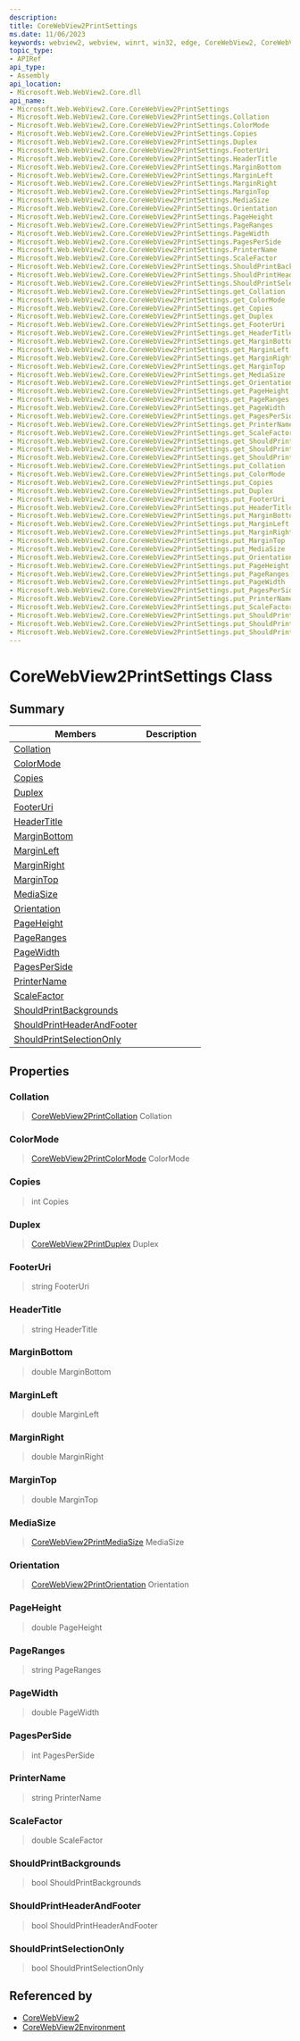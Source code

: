 ```yaml
---
description: 
title: CoreWebView2PrintSettings
ms.date: 11/06/2023
keywords: webview2, webview, winrt, win32, edge, CoreWebView2, CoreWebView2Controller, browser control, edge html, CoreWebView2PrintSettings
topic_type:
- APIRef
api_type:
- Assembly
api_location:
- Microsoft.Web.WebView2.Core.dll
api_name:
- Microsoft.Web.WebView2.Core.CoreWebView2PrintSettings
- Microsoft.Web.WebView2.Core.CoreWebView2PrintSettings.Collation
- Microsoft.Web.WebView2.Core.CoreWebView2PrintSettings.ColorMode
- Microsoft.Web.WebView2.Core.CoreWebView2PrintSettings.Copies
- Microsoft.Web.WebView2.Core.CoreWebView2PrintSettings.Duplex
- Microsoft.Web.WebView2.Core.CoreWebView2PrintSettings.FooterUri
- Microsoft.Web.WebView2.Core.CoreWebView2PrintSettings.HeaderTitle
- Microsoft.Web.WebView2.Core.CoreWebView2PrintSettings.MarginBottom
- Microsoft.Web.WebView2.Core.CoreWebView2PrintSettings.MarginLeft
- Microsoft.Web.WebView2.Core.CoreWebView2PrintSettings.MarginRight
- Microsoft.Web.WebView2.Core.CoreWebView2PrintSettings.MarginTop
- Microsoft.Web.WebView2.Core.CoreWebView2PrintSettings.MediaSize
- Microsoft.Web.WebView2.Core.CoreWebView2PrintSettings.Orientation
- Microsoft.Web.WebView2.Core.CoreWebView2PrintSettings.PageHeight
- Microsoft.Web.WebView2.Core.CoreWebView2PrintSettings.PageRanges
- Microsoft.Web.WebView2.Core.CoreWebView2PrintSettings.PageWidth
- Microsoft.Web.WebView2.Core.CoreWebView2PrintSettings.PagesPerSide
- Microsoft.Web.WebView2.Core.CoreWebView2PrintSettings.PrinterName
- Microsoft.Web.WebView2.Core.CoreWebView2PrintSettings.ScaleFactor
- Microsoft.Web.WebView2.Core.CoreWebView2PrintSettings.ShouldPrintBackgrounds
- Microsoft.Web.WebView2.Core.CoreWebView2PrintSettings.ShouldPrintHeaderAndFooter
- Microsoft.Web.WebView2.Core.CoreWebView2PrintSettings.ShouldPrintSelectionOnly
- Microsoft.Web.WebView2.Core.CoreWebView2PrintSettings.get_Collation
- Microsoft.Web.WebView2.Core.CoreWebView2PrintSettings.get_ColorMode
- Microsoft.Web.WebView2.Core.CoreWebView2PrintSettings.get_Copies
- Microsoft.Web.WebView2.Core.CoreWebView2PrintSettings.get_Duplex
- Microsoft.Web.WebView2.Core.CoreWebView2PrintSettings.get_FooterUri
- Microsoft.Web.WebView2.Core.CoreWebView2PrintSettings.get_HeaderTitle
- Microsoft.Web.WebView2.Core.CoreWebView2PrintSettings.get_MarginBottom
- Microsoft.Web.WebView2.Core.CoreWebView2PrintSettings.get_MarginLeft
- Microsoft.Web.WebView2.Core.CoreWebView2PrintSettings.get_MarginRight
- Microsoft.Web.WebView2.Core.CoreWebView2PrintSettings.get_MarginTop
- Microsoft.Web.WebView2.Core.CoreWebView2PrintSettings.get_MediaSize
- Microsoft.Web.WebView2.Core.CoreWebView2PrintSettings.get_Orientation
- Microsoft.Web.WebView2.Core.CoreWebView2PrintSettings.get_PageHeight
- Microsoft.Web.WebView2.Core.CoreWebView2PrintSettings.get_PageRanges
- Microsoft.Web.WebView2.Core.CoreWebView2PrintSettings.get_PageWidth
- Microsoft.Web.WebView2.Core.CoreWebView2PrintSettings.get_PagesPerSide
- Microsoft.Web.WebView2.Core.CoreWebView2PrintSettings.get_PrinterName
- Microsoft.Web.WebView2.Core.CoreWebView2PrintSettings.get_ScaleFactor
- Microsoft.Web.WebView2.Core.CoreWebView2PrintSettings.get_ShouldPrintBackgrounds
- Microsoft.Web.WebView2.Core.CoreWebView2PrintSettings.get_ShouldPrintHeaderAndFooter
- Microsoft.Web.WebView2.Core.CoreWebView2PrintSettings.get_ShouldPrintSelectionOnly
- Microsoft.Web.WebView2.Core.CoreWebView2PrintSettings.put_Collation
- Microsoft.Web.WebView2.Core.CoreWebView2PrintSettings.put_ColorMode
- Microsoft.Web.WebView2.Core.CoreWebView2PrintSettings.put_Copies
- Microsoft.Web.WebView2.Core.CoreWebView2PrintSettings.put_Duplex
- Microsoft.Web.WebView2.Core.CoreWebView2PrintSettings.put_FooterUri
- Microsoft.Web.WebView2.Core.CoreWebView2PrintSettings.put_HeaderTitle
- Microsoft.Web.WebView2.Core.CoreWebView2PrintSettings.put_MarginBottom
- Microsoft.Web.WebView2.Core.CoreWebView2PrintSettings.put_MarginLeft
- Microsoft.Web.WebView2.Core.CoreWebView2PrintSettings.put_MarginRight
- Microsoft.Web.WebView2.Core.CoreWebView2PrintSettings.put_MarginTop
- Microsoft.Web.WebView2.Core.CoreWebView2PrintSettings.put_MediaSize
- Microsoft.Web.WebView2.Core.CoreWebView2PrintSettings.put_Orientation
- Microsoft.Web.WebView2.Core.CoreWebView2PrintSettings.put_PageHeight
- Microsoft.Web.WebView2.Core.CoreWebView2PrintSettings.put_PageRanges
- Microsoft.Web.WebView2.Core.CoreWebView2PrintSettings.put_PageWidth
- Microsoft.Web.WebView2.Core.CoreWebView2PrintSettings.put_PagesPerSide
- Microsoft.Web.WebView2.Core.CoreWebView2PrintSettings.put_PrinterName
- Microsoft.Web.WebView2.Core.CoreWebView2PrintSettings.put_ScaleFactor
- Microsoft.Web.WebView2.Core.CoreWebView2PrintSettings.put_ShouldPrintBackgrounds
- Microsoft.Web.WebView2.Core.CoreWebView2PrintSettings.put_ShouldPrintHeaderAndFooter
- Microsoft.Web.WebView2.Core.CoreWebView2PrintSettings.put_ShouldPrintSelectionOnly
---
```


# CoreWebView2PrintSettings Class



## Summary

Members|Description
--|--
[Collation](#collation) | 
[ColorMode](#colormode) | 
[Copies](#copies) | 
[Duplex](#duplex) | 
[FooterUri](#footeruri) | 
[HeaderTitle](#headertitle) | 
[MarginBottom](#marginbottom) | 
[MarginLeft](#marginleft) | 
[MarginRight](#marginright) | 
[MarginTop](#margintop) | 
[MediaSize](#mediasize) | 
[Orientation](#orientation) | 
[PageHeight](#pageheight) | 
[PageRanges](#pageranges) | 
[PageWidth](#pagewidth) | 
[PagesPerSide](#pagesperside) | 
[PrinterName](#printername) | 
[ScaleFactor](#scalefactor) | 
[ShouldPrintBackgrounds](#shouldprintbackgrounds) | 
[ShouldPrintHeaderAndFooter](#shouldprintheaderandfooter) | 
[ShouldPrintSelectionOnly](#shouldprintselectiononly) | 

## Properties

### Collation

>  [CoreWebView2PrintCollation](corewebview2printcollation.md) Collation

### ColorMode

>  [CoreWebView2PrintColorMode](corewebview2printcolormode.md) ColorMode

### Copies

>  int Copies

### Duplex

>  [CoreWebView2PrintDuplex](corewebview2printduplex.md) Duplex

### FooterUri

>  string FooterUri

### HeaderTitle

>  string HeaderTitle

### MarginBottom

>  double MarginBottom

### MarginLeft

>  double MarginLeft

### MarginRight

>  double MarginRight

### MarginTop

>  double MarginTop

### MediaSize

>  [CoreWebView2PrintMediaSize](corewebview2printmediasize.md) MediaSize

### Orientation

>  [CoreWebView2PrintOrientation](corewebview2printorientation.md) Orientation

### PageHeight

>  double PageHeight

### PageRanges

>  string PageRanges

### PageWidth

>  double PageWidth

### PagesPerSide

>  int PagesPerSide

### PrinterName

>  string PrinterName

### ScaleFactor

>  double ScaleFactor

### ShouldPrintBackgrounds

>  bool ShouldPrintBackgrounds

### ShouldPrintHeaderAndFooter

>  bool ShouldPrintHeaderAndFooter

### ShouldPrintSelectionOnly

>  bool ShouldPrintSelectionOnly






## Referenced by

- [CoreWebView2](corewebview2.md)
- [CoreWebView2Environment](corewebview2environment.md)
